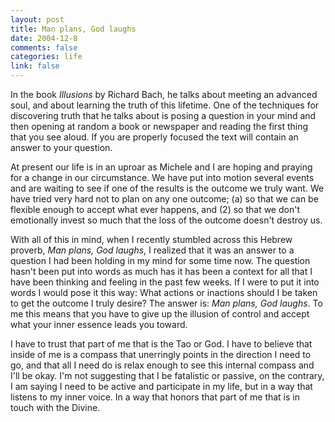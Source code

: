 ```yaml
--- 
layout: post
title: Man plans, God laughs
date: 2004-12-8
comments: false
categories: life
link: false
---
```

In the book <cite>Illusions</cite> by Richard Bach, he talks about meeting an advanced soul, and about learning the truth of this lifetime. One of the techniques for discovering truth that he talks about is posing a question in your mind and then opening at random a book or newspaper and reading the first thing that you see aloud. If you are properly focused the text will contain an answer to your question.

At present our life is in an uproar as Michele and I are hoping and praying for a change in our circumstance. We have put into motion several events and are waiting to see if one of the results is the outcome we truly want. We have tried very hard not to plan on any one outcome; (a) so that we can be flexible enough to accept what ever happens, and (2) so that we don't emotionally invest so much that the loss of the outcome doesn't destroy us.

With all of this in mind, when I recently stumbled across this Hebrew proverb, <cite>Man plans, God laughs</cite>, I realized that it was an answer to a question I had been holding in my mind for some time now. The question hasn't been put into words as much has it has been a context for all that I have been thinking and feeling in the past few weeks. If I were to put it into words I would pose it this way: What actions or inactions should I be taken to get the outcome I truly desire? The answer is: <cite>Man plans, God laughs</cite>. To me this means that you have to give up the illusion of control and accept what your inner essence leads you toward.

I have to trust that part of me that is the Tao or God. I have to believe that inside of me is a compass that unerringly points in the direction I need to go, and that all I need do is relax enough to see this internal compass and I'll be okay. I'm not suggesting that I be fatalistic or passive, on the contrary, I am saying I need to be active and participate in my life, but in a way that listens to my inner voice. In a way that honors that part of me that is in touch with the Divine.
